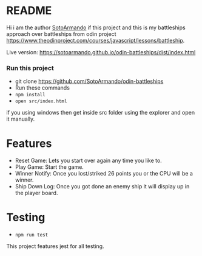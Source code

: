 # README

Hi i am the author [SotoArmando](https://github.com/SotoArmando) if this project and this is my battleships approach over battleships from odin project https://www.theodinproject.com/courses/javascript/lessons/battleship.


Live version: https://sotoarmando.github.io/odin-battleships/dist/index.html

### Run this project

* git clone https://github.com/SotoArmando/odin-battleships
* Run these commands 
* ``` npm install ```
* ``` open src/index.html ``` 

if you using windows then get inside src folder using the explorer and open it manually.

# Features

* Reset Game: Lets you start over again any time you like to.
* Play Game: Start the game.
* Winner Notify: Once you lost/striked 26 points you or the CPU will be a winner.
* Ship Down Log: Once you got done an enemy ship it will display up in the player board.

# Testing
* ``` npm run test ```

This project features jest for all testing.
